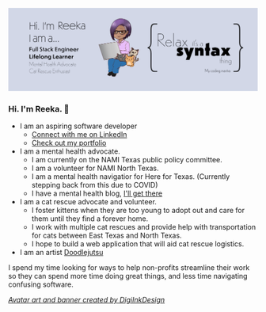 ![avatarbanner](https://github.com/reekamaharaj/reekamaharaj/blob/master/Personal_Banner.png?raw=true)
### Hi. I'm Reeka. :wave:

* I am an aspiring software developer
  * [Connect with me on LinkedIn](https://www.linkedin.com/in/reekamaharaj/)
  * [Check out my portfolio](https://www.reekamaharaj.com/)
* I am a mental health advocate. 
  * I am currently on the NAMI Texas public policy committee. 
  * I am a volunteer for NAMI North Texas.
  * I am a mental health navigatior for Here for Texas. (Currently stepping back from this due to COVID)
  * I have a mental health blog, [I'll get there](https://illgetthere.com/)
* I am a cat rescue advocate and volunteer.
  * I foster kittens when they are too young to adopt out and care for them until they find a forever home.
  * I work with multiple cat rescues and provide help with transportation for cats between East Texas and North Texas. 
  * I hope to build a web application that will aid cat rescue logistics. 
* I am an artist [Doodlejutsu](https://doodlejutsu.com/)

I spend my time looking for ways to help non-profits streamline their work so they can spend more time doing great things, and less time navigating confusing software.

[*Avatar art and banner created by DigiInkDesign*](https://www.etsy.com/shop/DigiInkDesign)

